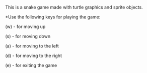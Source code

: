 This is a snake game made with turtle graphics and sprite objects.

*Use the following keys for playing the game:

(w) - for moving up

(s) - for moving down

(a) - for moving to the left

(d) - for moving to the right

(e) - for exiting the game

